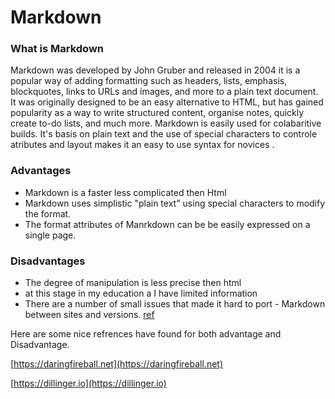 # Markdown

### What is Markdown

Markdown was developed by John Gruber and released in 2004 it is a popular way of adding formatting such as headers, lists, emphasis, blockquotes, links to URLs and images, and more to a plain text document. It was originally designed to be an easy alternative to HTML, but has gained popularity as a way to write structured content, organise notes, quickly create to-do lists, and much more.  Markdown is easily used for colabaritive builds. It's basis on plain text and the use of special characters to controle atributes and layout makes it an easy to use syntax for novices .  

###  Advantages
  * Markdown is a faster less complicated then Html
  * Markdown uses simplistic "plain text" using special characters to modify the format.  
  * The format attributes of Manrkdown can be be easily expressed on a single page.  



###  Disadvantages
  * The degree of manipulation is less precise then html 
  * at this stage in my education a I have limited information 
  * There are a number of small issues that made it hard to port - Markdown between sites and versions. [ref](https://www.ericholscher.com/blog/2016/mar/15/dont-use-markdown-for-technical-docs/)

Here are some nice refrences have found for both advantage and Disadvantage. 

[https://daringfireball.net](https://daringfireball.net)

[https://dillinger.io](https://dillinger.io)

